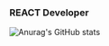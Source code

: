 ### REACT Developer 


![Anurag's GitHub stats](https://github-readme-stats.vercel.app/api?username=kachanovski&count_private=true&show_icons=true&theme=radical)
